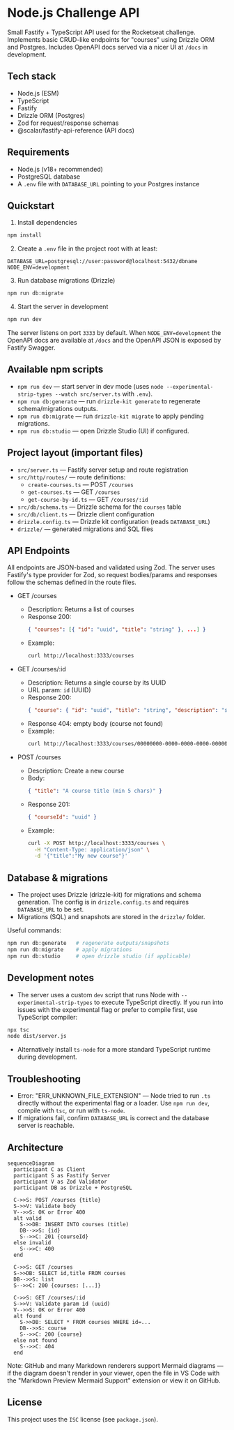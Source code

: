 # Node.js Challenge API

Small Fastify + TypeScript API used for the Rocketseat challenge. Implements basic CRUD-like endpoints for "courses" using Drizzle ORM and Postgres. Includes OpenAPI docs served via a nicer UI at `/docs` in development.

## Tech stack

- Node.js (ESM)
- TypeScript
- Fastify
- Drizzle ORM (Postgres)
- Zod for request/response schemas
- @scalar/fastify-api-reference (API docs)

## Requirements

- Node.js (v18+ recommended)
- PostgreSQL database
- A `.env` file with `DATABASE_URL` pointing to your Postgres instance

## Quickstart

1. Install dependencies

```bash
npm install
```

2. Create a `.env` file in the project root with at least:

```env
DATABASE_URL=postgresql://user:password@localhost:5432/dbname
NODE_ENV=development
```

3. Run database migrations (Drizzle)

```bash
npm run db:migrate
```

4. Start the server in development

```bash
npm run dev
```

The server listens on port `3333` by default. When `NODE_ENV=development` the OpenAPI docs are available at `/docs` and the OpenAPI JSON is exposed by Fastify Swagger.

## Available npm scripts

- `npm run dev` — start server in dev mode (uses `node --experimental-strip-types --watch src/server.ts` with `.env`).
- `npm run db:generate` — run `drizzle-kit generate` to regenerate schema/migrations outputs.
- `npm run db:migrate` — run `drizzle-kit migrate` to apply pending migrations.
- `npm run db:studio` — open Drizzle Studio (UI) if configured.

## Project layout (important files)

- `src/server.ts` — Fastify server setup and route registration
- `src/http/routes/` — route definitions:
  - `create-courses.ts` — POST `/courses`
  - `get-courses.ts` — GET `/courses`
  - `get-course-by-id.ts` — GET `/courses/:id`
- `src/db/schema.ts` — Drizzle schema for the `courses` table
- `src/db/client.ts` — Drizzle client configuration
- `drizzle.config.ts` — Drizzle kit configuration (reads `DATABASE_URL`)
- `drizzle/` — generated migrations and SQL files

## API Endpoints

All endpoints are JSON-based and validated using Zod. The server uses Fastify's type provider for Zod, so request bodies/params and responses follow the schemas defined in the route files.

- GET /courses
  - Description: Returns a list of courses
  - Response 200:
    ```json
    { "courses": [{ "id": "uuid", "title": "string" }, ...] }
    ```
  - Example:
    ```bash
    curl http://localhost:3333/courses
    ```

- GET /courses/:id
  - Description: Returns a single course by its UUID
  - URL param: `id` (UUID)
  - Response 200:
    ```json
    { "course": { "id": "uuid", "title": "string", "description": "string|null" } }
    ```
  - Response 404: empty body (course not found)
  - Example:
    ```bash
    curl http://localhost:3333/courses/00000000-0000-0000-0000-000000000000
    ```

- POST /courses
  - Description: Create a new course
  - Body:
    ```json
    { "title": "A course title (min 5 chars)" }
    ```
  - Response 201:
    ```json
    { "courseId": "uuid" }
    ```
  - Example:
    ```bash
    curl -X POST http://localhost:3333/courses \
      -H "Content-Type: application/json" \
      -d '{"title":"My new course"}'
    ```

## Database & migrations

- The project uses Drizzle (drizzle-kit) for migrations and schema generation. The config is in `drizzle.config.ts` and requires `DATABASE_URL` to be set.
- Migrations (SQL) and snapshots are stored in the `drizzle/` folder.

Useful commands:

```bash
npm run db:generate   # regenerate outputs/snapshots
npm run db:migrate    # apply migrations
npm run db:studio     # open drizzle studio (if applicable)
```

## Development notes

- The server uses a custom `dev` script that runs Node with `--experimental-strip-types` to execute TypeScript directly. If you run into issues with the experimental flag or prefer to compile first, use TypeScript compiler:

```bash
npx tsc
node dist/server.js
```

- Alternatively install `ts-node` for a more standard TypeScript runtime during development.

## Troubleshooting

- Error: "ERR_UNKNOWN_FILE_EXTENSION" — Node tried to run `.ts` directly without the experimental flag or a loader. Use `npm run dev`, compile with `tsc`, or run with `ts-node`.
- If migrations fail, confirm `DATABASE_URL` is correct and the database server is reachable.

## Architecture

```mermaid
sequenceDiagram
  participant C as Client
  participant S as Fastify Server
  participant V as Zod Validator
  participant DB as Drizzle + PostgreSQL

  C->>S: POST /courses {title}
  S->>V: Validate body
  V-->>S: OK or Error 400
  alt valid
    S->>DB: INSERT INTO courses (title)
    DB-->>S: {id}
    S-->>C: 201 {courseId}
  else invalid
    S-->>C: 400
  end

  C->>S: GET /courses
  S->>DB: SELECT id,title FROM courses
  DB-->>S: list
  S-->>C: 200 {courses: [...]} 

  C->>S: GET /courses/:id
  S->>V: Validate param id (uuid)
  V-->>S: OK or Error 400
  alt found
    S->>DB: SELECT * FROM courses WHERE id=...
    DB-->>S: course
    S-->>C: 200 {course}
  else not found
    S-->>C: 404
  end
```

Note: GitHub and many Markdown renderers support Mermaid diagrams — if the diagram doesn't render in your viewer, open the file in VS Code with the "Markdown Preview Mermaid Support" extension or view it on GitHub.

## License

This project uses the `ISC` license (see `package.json`).
